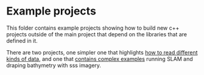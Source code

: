 Example projects
================

This folder contains example projects showing how to build
new c++ projects outside of the main project that depend
on the libraries that are defined in it.

There are two projects, one simpler one that highlights
[how to read different kinds of data](https://github.com/nilsbore/auvlib/tree/master/example_projects/data_project),
and one that
[contains complex examples](https://github.com/nilsbore/auvlib/tree/master/example_projects/complete_project)
running SLAM and draping bathymetry with sss imagery.
